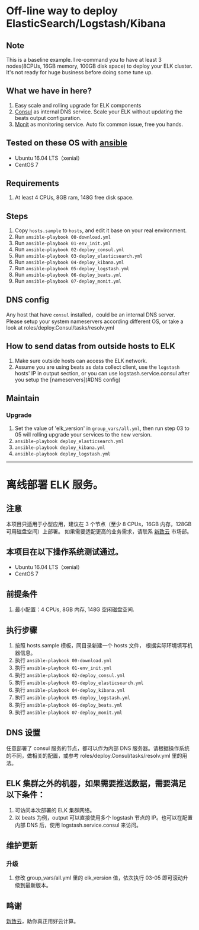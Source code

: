 # Off-line way to deploy ElasticSearch/Logstash/Kibana

## Note
This is a baseline example. I re-command you to have at least 3 nodes(8CPUs, 16GB memory, 100GB disk space) to deploy your ELK cluster.
It's not ready for huge business before doing some tune up.

## What we have in here?
1. Easy scale and rolling upgrade for ELK components
1. [Consul](https://www.consul.io/) as internal DNS service. Scale your ELK without updating the beats output configuration.
1. [Monit](https://mmonit.com/monit/documentation/monit.html) as monitoring service. Auto fix common issue, free you hands.

## Tested on these OS with [ansible](http://docs.ansible.com/ansible/latest/intro_installation.html)
* Ubuntu 16.04 LTS（xenial）
* CentOS 7

## Requirements
1. At least 4 CPUs, 8GB ram, 148G free disk space.

## Steps ##
1. Copy `hosts.sample` to `hosts`, and edit it base on your real environment.
1. Run `ansible-playbook 00-download.yml`
1. Run `ansible-playbook 01-env_init.yml`
1. Run `ansible-playbook 02-deploy_consul.yml`
1. Run `ansible-playbook 03-deploy_elasticsearch.yml`
1. Run `ansible-playbook 04-deploy_kibana.yml`
1. Run `ansible-playbook 05-deploy_logstash.yml`
1. Run `ansible-playbook 06-deploy_beats.yml`
1. Run `ansible-playbook 07-deploy_monit.yml`

## DNS config
Any host that have `consul` installed，could be an internal DNS server. Please setup your system nameservers according different OS, or take a look at roles/deploy.Consul/tasks/resolv.yml

## How to send datas from outside hosts to ELK
1. Make sure outside hosts can access the ELK network.
1. Assume you are using beats as data collect client, use the `logstash` hosts' IP in output section, or you can use logstash.service.consul after you setup the [nameservers](#DNS config)

## Maintain
### Upgrade
1. Set the value of 'elk_version' in `group_vars/all.yml`, then run step 03 to 05 will rolling upgrade your services to the new version.
  1. `ansible-playbook deploy_elasticsearch.yml`
  1. `ansible-playbook deploy_kibana.yml`
  1. `ansible-playbook deploy_logstash.yml`

---

# 离线部署 ELK 服务。

## 注意
本项目只适用于小型应用，建议在 3 个节点（至少 8 CPUs，16GB 内存，128GB 可用磁盘空间）上部署。
如果需要适配更高的业务需求，请联系 [新致云](https://cloud.newtouch.com) 市场部。

## 本项目在以下操作系统测试通过。
* Ubuntu 16.04 LTS（xenial）
* CentOS 7

## 前提条件
1. 最小配置：4 CPUs, 8GB 内存, 148G 空闲磁盘空间.

## 执行步骤
1. 按照 hosts.sample 模板，同目录新建一个 hosts 文件， 根据实际环境填写机器信息。
1. 执行 `ansible-playbook 00-download.yml`
1. 执行 `ansible-playbook 01-env_init.yml`
1. 执行 `ansible-playbook 02-deploy_consul.yml`
1. 执行 `ansible-playbook 03-deploy_elasticsearch.yml`
1. 执行 `ansible-playbook 04-deploy_kibana.yml`
1. 执行 `ansible-playbook 05-deploy_logstash.yml`
1. 执行 `ansible-playbook 06-deploy_beats.yml`
1. 执行 `ansible-playbook 07-deploy_monit.yml`

## DNS 设置
任意部署了 consul 服务的节点，都可以作为内部 DNS 服务器。请根据操作系统的不同，做相关的配置，或参考 roles/deploy.Consul/tasks/resolv.yml 里的用法。

## ELK 集群之外的机器，如果需要推送数据，需要满足以下条件：
1. 可访问本次部署的 ELK 集群网络。
1. 以 beats 为例，output 可以直接使用多个 logstash 节点的 IP。也可以在配置内部 DNS 后，使用 logstash.service.consul 来访问。

## 维护更新
### 升级
1. 修改 group_vars/all.yml 里的 elk_version 值，依次执行 03-05 即可滚动升级到最新版本。

## 鸣谢
[新致云](https://cloud.newtouch.com)，助你真正用好云计算。
